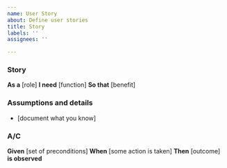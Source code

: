 ```yaml
---
name: User Story
about: Define user stories
title: Story
labels: ''
assignees: ''

---
```


### Story
**As a** [role]
**I need** [function]
**So that** [benefit]

### Assumptions and details
* [document what you know]

### A/C
**Given** [set of preconditions]
**When** [some action is taken]
**Then** [outcome] **is observed**
